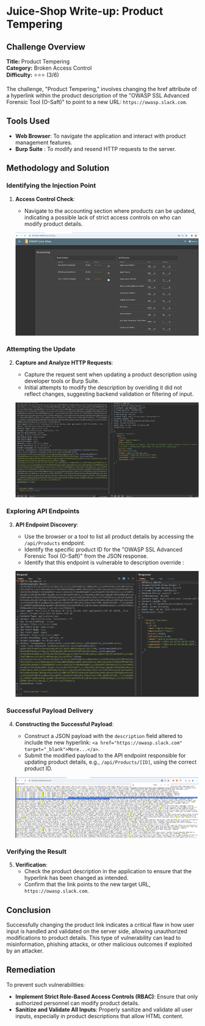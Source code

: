 # Juice-Shop Write-up: Product Tempering

## Challenge Overview

**Title:** Product Tempering\
**Category:** Broken Access Control\
**Difficulty:** ⭐⭐⭐ (3/6)

The challenge, "Product Tempering," involves changing the href attribute of a hyperlink within the product description of the "OWASP SSL Advanced Forensic Tool (O-Saft)" to point to a new URL: `https://owasp.slack.com`.

## Tools Used

- **Web Browser**: To navigate the application and interact with product management features.
- **Burp Suite** : To modify and resend HTTP requests to the server.

## Methodology and Solution

### Identifying the Injection Point

1. **Access Control Check**:
   - Navigate to the accounting section where products can be updated, indicating a possible lack of strict access controls on who can modify product details.

    ![admin panel](../assets/difficulty3/product_tampering_1.png)

### Attempting the Update

2. **Capture and Analyze HTTP Requests**:
   - Capture the request sent when updating a product description using developer tools or Burp Suite.
   - Initial attempts to modify the description by overiding it did not reflect changes, suggesting backend validation or filtering of input.

    ![override](../assets/difficulty3/product_tampering_2.png)
    
### Exploring API Endpoints

3. **API Endpoint Discovery**:
   - Use the browser or a tool to list all product details by accessing the `/api/Products` endpoint.
   - Identify the specific product ID for the "OWASP SSL Advanced Forensic Tool (O-Saft)" from the JSON response.
   - Identify that this endpoint is vulnerable to description override :

   ![descritpion override](../assets/difficulty3/product_tampering_3.png)

### Successful Payload Delivery

4. **Constructing the Successful Payload**:
   - Construct a JSON payload with the `description` field altered to include the new hyperlink: `<a href="https://owasp.slack.com" target="_blank">More...</a>`.
   - Submit the modified payload to the API endpoint responsible for updating product details, e.g., `/api/Products/[ID]`, using the correct product ID.

    ![modified request](../assets/difficulty3/product_tampering_4.png)

### Verifying the Result

5. **Verification**:
   - Check the product description in the application to ensure that the hyperlink has been changed as intended.
   - Confirm that the link points to the new target URL, `https://owasp.slack.com`.

## Conclusion

Successfully changing the product link indicates a critical flaw in how user input is handled and validated on the server side, allowing unauthorized modifications to product details. This type of vulnerability can lead to misinformation, phishing attacks, or other malicious outcomes if exploited by an attacker.

## Remediation

To prevent such vulnerabilities:

- **Implement Strict Role-Based Access Controls (RBAC)**: Ensure that only authorized personnel can modify product details.
- **Sanitize and Validate All Inputs**: Properly sanitize and validate all user inputs, especially in product descriptions that allow HTML content.
